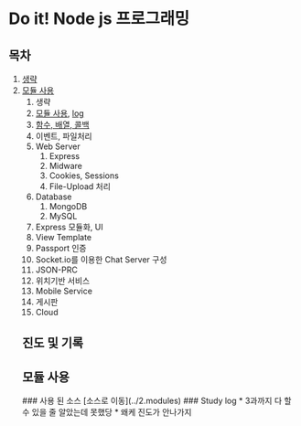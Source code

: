 # Do it! Node js 프로그래밍

## 목차
<ol class="no-style" id="markdown-toc">
<li><a href="#section" id="markdown-toc-section">생략</a> 
<li><a href="#section2" id="markdown-toc-section">모듈 사용</a>

1. 생략
2. [모듈 사용](../2.modules), [log](./README.md:26)
3. [함수, 배열, 콜백](../3.functions_arrays_callback)
4. 이벤트, 파일처리
5. Web Server
    1) Express
    2) Midware
    3) Cookies, Sessions
    4) File-Upload 처리
6. Database
    1) MongoDB
    2) MySQL
7. Express 모듈화, UI
8. View Template
9. Passport 인증
10. Socket.io를 이용한 Chat Server 구성
11. JSON-PRC
12. 위치기반 서비스
13. Mobile Service
14. 게시판
15. Cloud

## 진도 및 기록
<h2 id="section2">모듈 사용</h2>
### 사용 된 소스
[소스로 이동](../2.modules)
### Study log
* 3과까지 다 할수 있을 줄 알았는데 못했당
* 왜케 진도가 안나가지



